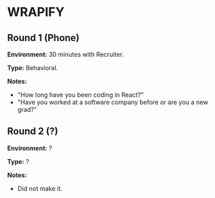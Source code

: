 # WRAPIFY

## Round 1 (Phone)

**Environment:** 30 minutes with Recruiter.

**Type:** Behavioral.

**Notes:**

- "How long have you been coding in React?"
- "Have you worked at a software company before or are you a new grad?"

## Round 2 (?)

**Environment:** ?

**Type:** ?

**Notes:**

- Did not make it.
